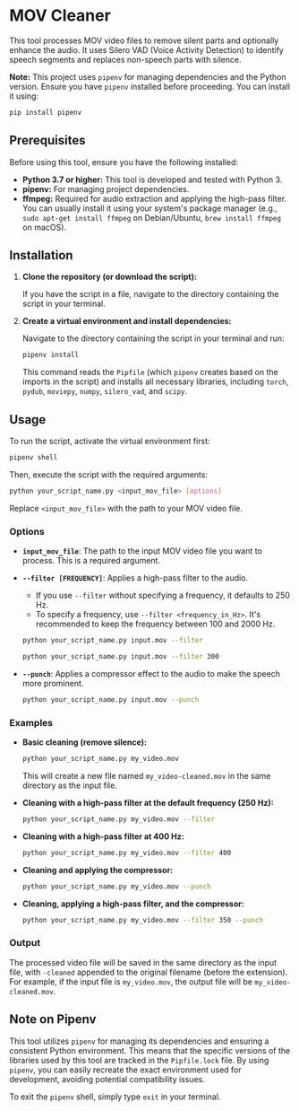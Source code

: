 # MOV Cleaner

This tool processes MOV video files to remove silent parts and optionally enhance the audio. It uses Silero VAD (Voice Activity Detection) to identify speech segments and replaces non-speech parts with silence.

**Note:** This project uses `pipenv` for managing dependencies and the Python version. Ensure you have `pipenv` installed before proceeding. You can install it using:

```bash
pip install pipenv
```

## Prerequisites

Before using this tool, ensure you have the following installed:

* **Python 3.7 or higher:** This tool is developed and tested with Python 3.
* **pipenv:** For managing project dependencies.
* **ffmpeg:**  Required for audio extraction and applying the high-pass filter. You can usually install it using your system's package manager (e.g., `sudo apt-get install ffmpeg` on Debian/Ubuntu, `brew install ffmpeg` on macOS).

## Installation

1. **Clone the repository (or download the script):**

   If you have the script in a file, navigate to the directory containing the script in your terminal.

2. **Create a virtual environment and install dependencies:**

   Navigate to the directory containing the script in your terminal and run:

   ```bash
   pipenv install
   ```

   This command reads the `Pipfile` (which `pipenv` creates based on the imports in the script) and installs all necessary libraries, including `torch`, `pydub`, `moviepy`, `numpy`, `silero_vad`, and `scipy`.

## Usage

To run the script, activate the virtual environment first:

```bash
pipenv shell
```

Then, execute the script with the required arguments:

```bash
python your_script_name.py <input_mov_file> [options]
```

Replace `<input_mov_file>` with the path to your MOV video file.

### Options

* **`input_mov_file`**:  The path to the input MOV video file you want to process. This is a required argument.

* **`--filter [FREQUENCY]`**:  Applies a high-pass filter to the audio.
    * If you use `--filter` without specifying a frequency, it defaults to 250 Hz.
    * To specify a frequency, use `--filter <frequency_in_Hz>`. It's recommended to keep the frequency between 100 and 2000 Hz.

    ```bash
    python your_script_name.py input.mov --filter
    ```

    ```bash
    python your_script_name.py input.mov --filter 300
    ```

* **`--punch`**: Applies a compressor effect to the audio to make the speech more prominent.

    ```bash
    python your_script_name.py input.mov --punch
    ```

### Examples

* **Basic cleaning (remove silence):**

   ```bash
   python your_script_name.py my_video.mov
   ```

   This will create a new file named `my_video-cleaned.mov` in the same directory as the input file.

* **Cleaning with a high-pass filter at the default frequency (250 Hz):**

   ```bash
   python your_script_name.py my_video.mov --filter
   ```

* **Cleaning with a high-pass filter at 400 Hz:**

   ```bash
   python your_script_name.py my_video.mov --filter 400
   ```

* **Cleaning and applying the compressor:**

   ```bash
   python your_script_name.py my_video.mov --punch
   ```

* **Cleaning, applying a high-pass filter, and the compressor:**

   ```bash
   python your_script_name.py my_video.mov --filter 350 --punch
   ```

### Output

The processed video file will be saved in the same directory as the input file, with `-cleaned` appended to the original filename (before the extension). For example, if the input file is `my_video.mov`, the output file will be `my_video-cleaned.mov`.

## Note on Pipenv

This tool utilizes `pipenv` for managing its dependencies and ensuring a consistent Python environment. This means that the specific versions of the libraries used by this tool are tracked in the `Pipfile.lock` file. By using `pipenv`, you can easily recreate the exact environment used for development, avoiding potential compatibility issues.

To exit the `pipenv` shell, simply type `exit` in your terminal.
```
